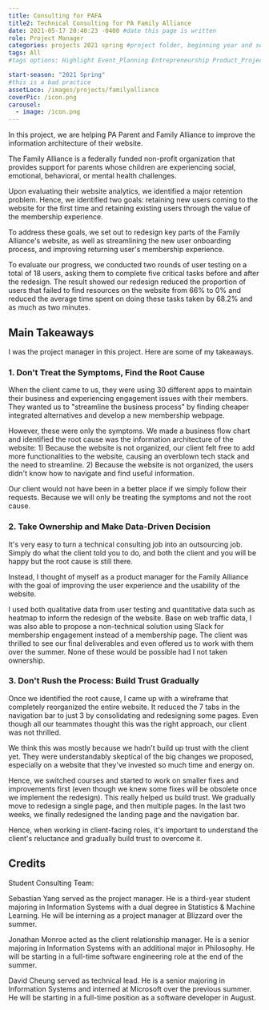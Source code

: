 ```yaml
---
title: Consulting for PAFA
title2: Technical Consulting for PA Family Alliance
date: 2021-05-17 20:40:23 -0400 #date this page is written
role: Project Manager
categories: projects 2021 spring #project folder, beginning year and season
tags: All  
#tags options: Highlight Event_Planning Entrepreneurship Product_Project_Management Game_Design Marketing Negotiation  Web_Design

start-season: "2021 Spring"
#this is a bad practice
assetLoco: /images/projects/familyalliance
coverPic: /icon.png
carousel:
  - image: /icon.png
---
```

 

In this project, we are helping PA Parent and Family Alliance to improve the information architecture of their website. 

The Family Alliance is a federally funded non-profit organization that provides support for parents whose children are experiencing social, emotional, behavioral, or mental health challenges.

Upon evaluating their website analytics, we identified a major retention problem. Hence, we identified two goals: retaining new users coming to the website for the first time and retaining existing users through the value of the membership experience. 

To address these goals, we set out to redesign key parts of the Family Alliance's website, as well as streamlining the new user onboarding process, and improving returning user's membership experience.

To evaluate our progress, we conducted two rounds of user testing on a total of 18 users, asking them to complete five critical tasks before and after the redesign. The result showed our redesign reduced the proportion of users that failed to find resources on the website from 66% to 0% and reduced the average time spent on doing these tasks taken by 68.2% and as much as two minutes.

## Main Takeaways 
I was the project manager in this project. Here are some of my takeaways.

### 1. Don't Treat the Symptoms, Find the Root Cause 

When the client came to us, they were using 30 different apps to maintain their business and experiencing engagement issues with their members. They wanted us to "streamline the business process" by finding cheaper integrated alternatives and develop a new membership webpage. 

However, these were only the symptoms. We made a business flow chart and identified the root cause was the information architecture of the website: 1) Because the website is not organized, our client felt free to add more functionalities to the website, causing an overblown tech stack and the need to streamline. 2) Because the website is not organized, the users didn't know how to navigate and find useful information. 

Our client would not have been in a better place if we simply follow their requests. Because we will only be treating the symptoms and not the root cause. 

### 2. Take Ownership and Make Data-Driven Decision 

It's very easy to turn a technical consulting job into an outsourcing job. Simply do what the client told you to do, and both the client and you will be happy but the root cause is still there.

Instead, I thought of myself as a product manager for the Family Alliance with the goal of improving the user experience and the usability of the website. 

I used both qualitative data from user testing and quantitative data such as heatmap to inform the redesign of the website. Base on web traffic data, I was also able to propose a non-technical solution using Slack for membership engagement instead of a membership page. The client was thrilled to see our final deliverables and even offered us to work with them over the summer. None of these would be possible had I not taken ownership. 

### 3. Don't Rush the Process: Build Trust Gradually

Once we identified the root cause, I came up with a wireframe that completely reorganized the entire website. It reduced the 7 tabs in the navigation bar to just 3 by consolidating and redesigning some pages. Even though all our teammates thought this was the right approach, our client was not thrilled. 

We think this was mostly because we hadn't build up trust with the client yet. They were understandably skeptical of the big changes we proposed, especially on a website that they've invested so much time and energy on. 

Hence, we switched courses and started to work on smaller fixes and improvements first (even though we knew some fixes will be obsolete once we implement the redesign). This really helped us build trust. We gradually move to redesign a single page, and then multiple pages. In the last two weeks, we finally redesigned the landing page and the navigation bar. 

Hence, when working in client-facing roles, it's important to understand the client's reluctance and gradually build trust to overcome it. 

## Credits
 
Student Consulting Team:

Sebastian Yang served as the project manager. He is a third-year student majoring in Information Systems with a dual degree in Statistics & Machine Learning. He will be interning as a project manager at Blizzard over the summer.

Jonathan Monroe acted as the client relationship manager. He is a senior majoring in Information Systems with an additional major in Philosophy. He will be starting in a full-time software engineering role at the end of the summer.

David Cheung served as technical lead. He is a senior majoring in Information Systems and interned at Microsoft over the previous summer. He will be starting in a full-time position as a software developer in August.


